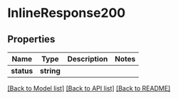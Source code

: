 # InlineResponse200

## Properties
Name | Type | Description | Notes
------------ | ------------- | ------------- | -------------
**status** | **string** |  |

[[Back to Model list]](../README.md#documentation-for-models) [[Back to API list]](../README.md#documentation-for-api-endpoints) [[Back to README]](../README.md)


